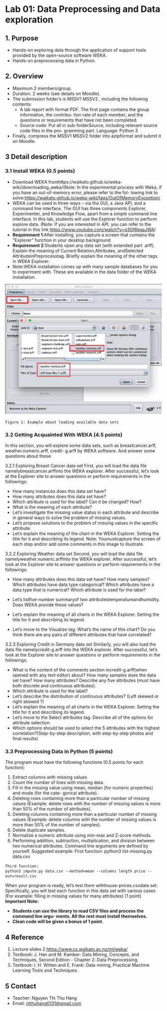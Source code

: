 # Lab 01: Data Preprocessing and Data exploration

## 1. Purpose

- Hands-on exploring data through the application of support tools provided by the open-source
    software WEKA.
- Hands-on preprocessing data in Python.

## 2. Overview

- Maximum 2 members/group.
- Duration: 2 weeks (see details on Moodle).
- The submission folder’s is MSSV1 MSSV2 , including the following contents:
    * A lab report with format PDF. The first page contains the group information, the contribu-
       tion rate of each member, and the questions or requirements that have not been completed.
    * Source code: Put all in sub-folderSource, including relevant source code files in the pro-
       gramming part. Language: Python 3
- Finally, compress the MSSV1 MSSV2 folder into azipformat and submit it on Moodle.

## 3 Detail description

### 3.1 Install WEKA (0.5 points)

- Download WEKA fromhttps://waikato.github.io/weka-wiki/downloading_weka/(Note:
    In the experimental process with Weka, if you have an out-of-memory error, please refer to the fol-
    lowing link to solve:https://waikato.github.io/weka-wiki/faqs/OutOfMemoryException/
- WEKA can be used in three ways – via the GUI, a Java API, and a command line interface.
    The GUI has three components Explorer, Experimenter, and Knowledge Flow, apart from a
    simple command line interface. In this lab, students will use the Explorer function to perform
    explore data. (Note: If you are interested in API, you can refer to the tutorial in this link
    https://www.youtube.com/watch?v=q3Gf6kqaJWA)
- **Requirement 1**:After installing, you capture a screen that contains the ”Explorer” function
    in your desktop background.
- **Requirement 2**:Students open any data set (with extended part .arff). Explain the meaning of
    Current Relation,Attributes, andSelected AttributeinPreprocesstag. Briefly explain
    the meaning of the other tags in WEKA Explorer.
- Note:WEKA installation comes up with many sample databases for you to experiment with.
    These are available in the data folder of the WEKA installation.

![figure 1](assets/f01.png)
```
Figure 1: Example about loading available data sets
```
### 3.2 Getting Acquainted With WEKA (4.5 points)

In this section, you will explore some data sets, such as breastcancer.arff, weather.numeric.arff, credit-
g.arff by WEKA software. And answer some questions about these.

   3.2.1 Exploring Breast Cancer data set
   First, you will load the data file namelybreastcancer.arffinto the WEKA explorer. After successful,
   let’s look at the Explorer site to answer questions or perform requirements in the followings:

   - How many instances does this data set have?
   - How many attributes does this data set have?
   - Which attribute is used for the label? Can it be changed? How?
   - What is the meaning of each attribute?
   - Let’s investigate the missing value status in each attribute and describe in general ways to solve
      the problem of missing values.
   - Let’s propose solutions to the problem of missing values in the specific attribute.
   - Let’s explain the meaning of the chart in the WEKA Explorer. Setting the title for it and
      describing its legend.
   Note: Youmustcapture the screen of each step and/or add some comments in this image to
   illustrate.

   3.2.2 Exploring Weather data set
   Second, you will load the data file namelyweather.numeric.arffinto the WEKA explorer. After
   successful, let’s look at the Explorer site to answer questions or perform requirements in the followings:

   - How many attributes does this data set have? How many samples? Which attributes have data
      type categorical? Which attributes have a data type that is numerical? Which attribute is used
      for the label?


   - Let’s listfive-number summaryof two attributestemperatureandhumidity. Does WEKA
      provide these values?
   - Let’s explain the meaning of all charts in the WEKA Explorer. Setting the title for it and
      describing its legend.
   - Let’s move to the Visualize tag. What’s the name of this chart? Do you think there are any
      pairs of different attributes that have correlated?

   3.2.3 Exploring Credit in Germany data set
   Similarly, you will also load the data file namelycredit-g.arff into the WEKA explorer. After
   successful, let’s look at the Explorer site to answer questions or perform requirements in the followings:

   - What is the content of the comments section incredit-g.arff(when opened with any text editor)
      about? How many samples does the data set have? How many attributes? Describe any five
      attributes (must have both discrete and continuous attributes).
   - Which attribute is used for the label?
   - Let’s describe the distribution of continuous attributes? (Left skewed or right skewed ?)
   - Let’s explain the meaning of all charts in the WEKA Explorer. Setting the title for it and
      describing its legend.
   - Let’s move to the Select attributes tag. Describe all of the options for attribute selection.
   - Which options should be used to select the 5 attributes with the highest correlation?(Step-by-step
      description, with step-by-step photos and final results)

### 3.3 Preprocessing Data in Python (5 points)

The program must have the following functions (0.5 points for each function):

1. Extract columns with missing values
2. Count the number of lines with missing data.
3. Fill in the missing value using mean, median (for numeric properties) and mode (for the cate-
    gorical attribute).
4. Deleting rows containing more than a particular number of missing values (Example: delete rows
    with the number of missing values is more than 50% of the number of attributes).
5. Deleting columns containing more than a particular number of missing values (Example: delete
    columns with the number of missing values is more than 50% of the number of samples).
6. Delete duplicate samples.
7. Normalize a numeric attribute using min-max and Z-score methods.
8. Performing addition, subtraction, multiplication, and division between two numerical attributes.
    Command line arguments are defined by yourself. Suggested example:
    First function:
       python3 list-missing.py data.csv

```
Third function:
python3 impute.py data.csv --method=mean --columns length price --out=result.csv
```

When your program is ready, let’s test them withhouse-prices.csvdata set. Specifically, you will
test each function in this data set with various cases (For example: filling in missing values for many
attributes) (1 point)
**Important Note:**

- **Students can use the library to read CSV files and process the command line argu-
    ments. All the rest must install themselves.**
- **Clean code will be given a bonus of 1 point.**

## 4 Reference

1. Lecture slides
2.https://www.cs.waikato.ac.nz/ml/weka/
3. Textbook: J. Han and M. Kamber: Data Mining, Concepts, and Techniques, Second Edition -
    Chapter 2: Data Preprocessing.
4. Textbook: I. H. Witten and E. Frank: Data mining, Practical Machine Learning Tools and
    Techniques.

## 5 Contact

- Teacher: Nguyen Thi Thu Hang
- Email: ntthuhang0131@gmail.com



